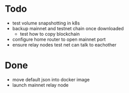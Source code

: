 # Todo

* test volume snapshotting in k8s
* backup mainnet and testnet chain once downloaded
  * test how to copy blockchain
* configure home router to open mainnet port
* ensure relay nodes test net can talk to eachother

# Done
* move default json into docker image
* launch mainnet relay node

